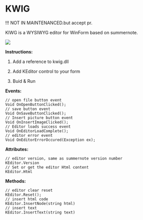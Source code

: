# KWIG

!!! NOT IN MAINTENANCED.but accept pr.

KIWG is a WYSIWYG editor for WinForm based on summernote.

![](https://raw.githubusercontent.com/yahch/kwig/master/screenshots/screenshot-1.png)

**Instructions:**

1. Add a reference to kwig.dll

2. Add KEditor control to your form

3. Buid & Run

**Events:**

```
// open file button event
Void OnOpenButtonClicked();
// save button event
Void OnSaveButtonClicked();
// Insert picture button event
Void OnInsertImageClicked();
// Editor loads success event
Void OnEditorLoadComplete();
// editor error event
Void OnEditorErrorOccured(Exception ex);
```

**Attributes:**

```
// editor version, same as summernote version number
KEditor.Version
// Set or get the editor Html content
KEditor.Html
```

**Methods:**

```
// editor clear reset
KEditor.Reset();
// insert html code
KEditor.InsertNode(string html)
// insert text
KEditor.InsertText(string text)
```
